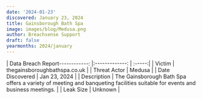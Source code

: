 ```yaml
---
date: '2024-01-23'
discovered: January 23, 2024
title: Gainsborough Bath Spa
image: images/blog/Medusa.png
author: Breachsense Support
draft: false
yearmonths: 2024/january
---
```


| Data Breach Report------------:     |:-------------:    | :-----:|
| Victim      | thegainsboroughbathspa.co.uk      | 
| Threat Actor      | Medusa      | 
| Date Discovered      | Jan 23, 2024      | 
| Description      | The Gainsborough Bath Spa offers a variety of meeting and banqueting facilities suitable for events and business meetings.      | 
| Leak Size      | Unknown      | 

